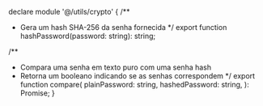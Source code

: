 declare module '@/utils/crypto' {
  /**
   * Gera um hash SHA-256 da senha fornecida
   */
  export function hashPassword(password: string): string;

  /**
   * Compara uma senha em texto puro com uma senha hash
   * Retorna um booleano indicando se as senhas correspondem
   */
  export function compare(
    plainPassword: string,
    hashedPassword: string,
  ): Promise<boolean>;
}
